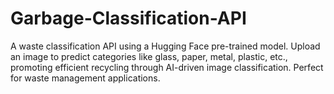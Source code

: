 # Garbage-Classification-API
A waste classification API using a Hugging Face pre-trained model. Upload an image to predict categories like glass, paper, metal, plastic, etc., promoting efficient recycling through AI-driven image classification. Perfect for waste management applications.
